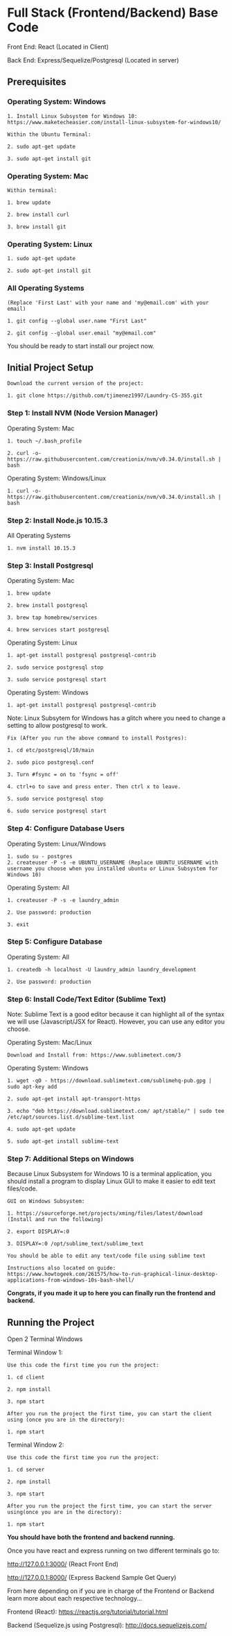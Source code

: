 # Full Stack (Frontend/Backend) Base Code

Front End: React (Located in Client)

Back End: Express/Sequelize/Postgresql (Located in server)

## Prerequisites 

### Operating System: Windows
```
1. Install Linux Subsystem for Windows 10: https://www.maketecheasier.com/install-linux-subsystem-for-windows10/

Within the Ubuntu Terminal: 

2. sudo apt-get update

3. sudo apt-get install git
```

### Operating System: Mac
```
Within terminal:

1. brew update

2. brew install curl

3. brew install git
```

### Operating System: Linux
```
1. sudo apt-get update

2. sudo apt-get install git
```


### All Operating Systems
```
(Replace 'First Last' with your name and 'my@email.com' with your email)

1. git config --global user.name "First Last"

2. git config --global user.email "my@email.com"
```
You should be ready to start install our project now.

## Initial Project Setup

```
Download the current version of the project:

1. git clone https://github.com/tjimenez1997/Laundry-CS-355.git
```

### Step 1: Install NVM (Node Version Manager)

Operating System: Mac
```
1. touch ~/.bash_profile

2. curl -o- https://raw.githubusercontent.com/creationix/nvm/v0.34.0/install.sh | bash
```
Operating System: Windows/Linux
```
1. curl -o- https://raw.githubusercontent.com/creationix/nvm/v0.34.0/install.sh | bash
```

### Step 2: Install Node.js 10.15.3
All Operating Systems
```
1. nvm install 10.15.3
```

### Step 3: Install Postgresql

Operating System: Mac
```
1. brew update

2. brew install postgresql

3. brew tap homebrew/services

4. brew services start postgresql
```
Operating System: Linux

```
1. apt-get install postgresql postgresql-contrib 

2. sudo service postgresql stop

3. sudo service postgresql start
```

Operating System: Windows
```
1. apt-get install postgresql postgresql-contrib 
```

Note: Linux Subsytem for Windows has a glitch where you need to change a setting to allow postgresql to work.
```
Fix (After you run the above command to install Postgres):

1. cd etc/postgresql/10/main

2. sudo pico postgresql.conf

3. Turn #fsync = on to 'fsync = off'

4. ctrl+o to save and press enter. Then ctrl x to leave.

5. sudo service postgresql stop

6. sudo service postgresql start
```


### Step 4: Configure Database Users

Operating System: Linux/Windows
```
1. sudo su - postgres
2. createuser -P -s -e UBUNTU_USERNAME (Replace UBUNTU_USERNAME with username you choose when you installed ubuntu or Linux Subsystem for Windows 10)
```

Operating System: All
```
1. createuser -P -s -e laundry_admin

2. Use password: production

3. exit
```

### Step 5: Configure Database 

Operating System: All
```
1. createdb -h localhost -U laundry_admin laundry_development

2. Use password: production
```

### Step 6: Install Code/Text Editor (Sublime Text)
Note: Sublime Text is a good editor because it can highlight all of the syntax we will use (Javascript/JSX for React). However, you can use any editor you choose. 

Operating System: Mac/Linux
```
Download and Install from: https://www.sublimetext.com/3
```

Operating System: Windows
```
1. wget -qO - https://download.sublimetext.com/sublimehq-pub.gpg | sudo apt-key add

2. sudo apt-get install apt-transport-https

3. echo "deb https://download.sublimetext.com/ apt/stable/" | sudo tee /etc/apt/sources.list.d/sublime-text.list

4. sudo apt-get update

5. sudo apt-get install sublime-text
```

### Step 7: Additional Steps on Windows
Because Linux Subsystem for Windows 10 is a terminal application, you should install a program to display Linux GUI to make it easier to edit text files/code.

```
GUI on Windows Subsystem:

1. https://sourceforge.net/projects/xming/files/latest/download (Install and run the following)

2. export DISPLAY=:0

3. DISPLAY=:0 /opt/sublime_text/sublime_text

You should be able to edit any text/code file using sublime text

Instructions also located on guide: https://www.howtogeek.com/261575/how-to-run-graphical-linux-desktop-applications-from-windows-10s-bash-shell/
```

**Congrats, if you made it up to here you can finally run the frontend and backend.**

## Running the Project

Open 2 Terminal Windows

Terminal Window 1:
```
Use this code the first time you run the project:

1. cd client

2. npm install

3. npm start

After you run the project the first time, you can start the client using (once you are in the directory):

1. npm start
```

Terminal Window 2:

```
Use this code the first time you run the project:

1. cd server

2. npm install

3. npm start

After you run the project the first time, you can start the server using(once you are in the directory):

1. npm start

```

**You should have both the frontend and backend running.**

Once you have react and express running on two different terminals go to:

http://127.0.0.1:3000/ (React Front End)

http://127.0.0.1:8000/ (Express Backend Sample Get Query)

From here depending on if you are in charge of the Frontend or Backend learn more about each respective technology...

Frontend (React): https://reactjs.org/tutorial/tutorial.html

Backend (Sequelize.js using Postgresql): http://docs.sequelizejs.com/










